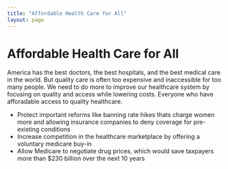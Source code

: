 ```yaml
---
title: "Affordable Health Care for All"
layout: page
---
```


# Affordable Health Care for All

America has the best doctors, the best hospitals, and the best medical care in the world. But quality care is often too expensive and inaccessible for too many people. We need to do more to improve our healthcare system by focusing on quality and access while lowering costs. Everyone who have afforadable access to quality healthcare.

- Protect important reforms like banning rate hikes thats charge women more and allowing insurance companies to deny coverage for pre-existing conditions
- Increase competition in the healthcare marketplace by offering a voluntary medicare buy-in
- Allow Medicare to negotiate drug prices, which would save taxpayers more than $230 billion over the next 10 years
